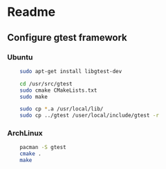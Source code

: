 # Readme

## Configure gtest framework

### Ubuntu

```bash
    sudo apt-get install libgtest-dev

    cd /usr/src/gtest
    sudo cmake CMakeLists.txt
    sudo make

    sudo cp *.a /usr/local/lib/
    sudo cp ../gtest /user/local/include/gtest -r
```

### ArchLinux
```bash
    pacman -S gtest
    cmake .
    make
```
